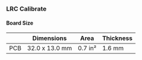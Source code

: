 ### LRC Calibrate ###


#### Board Size ####

|       |      Dimensions | Area    | Thickness |
|-------|-----------------|---------|-----------|
| PCB   |  32.0 x 13.0 mm | 0.7 in² |    1.6 mm |
